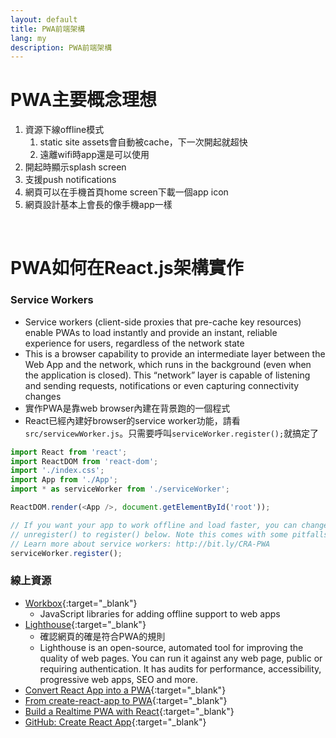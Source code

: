 ```yaml
---
layout: default
title: PWA前端架構
lang: my
description: PWA前端架構
---
```


# PWA主要概念理想

1. 資源下線offline模式
	1. static site assets會自動被cache，下一次開起就超快
	1. 遠離wifi時app還是可以使用
1. 開起時顯示splash screen
1. 支援push notifications
1. 網頁可以在手機首頁home screen下載一個app icon
1. 網頁設計基本上會長的像手機app一樣

<br>

# PWA如何在React.js架構實作

### Service Workers

* Service workers (client-side proxies that pre-cache key resources) enable PWAs to load instantly and provide an instant, reliable experience for users, regardless of the network state
* This is a browser capability to provide an intermediate layer between the Web App and the network, which runs in the background (even when the application is closed). This “network” layer is capable of listening and sending requests, notifications or even capturing connectivity changes
* 實作PWA是靠web browser內建在背景跑的一個程式
* React已經內建好browser的service worker功能，請看`src/servicewWorker.js`。只需要呼叫`serviceWorker.register();`就搞定了

```javascript
import React from 'react';
import ReactDOM from 'react-dom';
import './index.css';
import App from './App';
import * as serviceWorker from './serviceWorker';

ReactDOM.render(<App />, document.getElementById('root'));

// If you want your app to work offline and load faster, you can change
// unregister() to register() below. Note this comes with some pitfalls.
// Learn more about service workers: http://bit.ly/CRA-PWA
serviceWorker.register();
```

### 線上資源

* [Workbox](https://developers.google.com/web/tools/workbox){:target="_blank"}
	* JavaScript libraries for adding offline support to web apps
* [Lighthouse](https://developers.google.com/web/tools/lighthouse/){:target="_blank"}
	* 確認網頁的確是符合PWA的規則
	* Lighthouse is an open-source, automated tool for improving the quality of web pages. You can run it against any web page, public or requiring authentication. It has audits for performance, accessibility, progressive web apps, SEO and more.
* [Convert React App into a PWA](https://dev.to/phonerefer/convert-react-app-into-a-progressive-web-app-pwa-b0f){:target="_blank"}
* [From create-react-app to PWA](https://blog.logrocket.com/from-create-react-app-to-pwa/){:target="_blank"}
* [Build a Realtime PWA with React](https://medium.com/better-programming/build-a-realtime-pwa-with-react-99e7b0fd3270){:target="_blank"}
* [GitHub: Create React App](https://github.com/facebook/create-react-app){:target="_blank"}